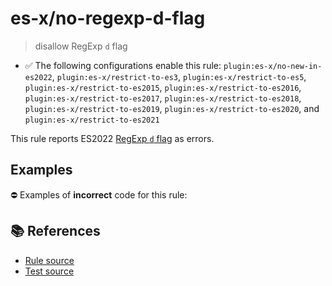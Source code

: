 # es-x/no-regexp-d-flag
> disallow RegExp `d` flag

- ✅ The following configurations enable this rule: `plugin:es-x/no-new-in-es2022`, `plugin:es-x/restrict-to-es3`, `plugin:es-x/restrict-to-es5`, `plugin:es-x/restrict-to-es2015`, `plugin:es-x/restrict-to-es2016`, `plugin:es-x/restrict-to-es2017`, `plugin:es-x/restrict-to-es2018`, `plugin:es-x/restrict-to-es2019`, `plugin:es-x/restrict-to-es2020`, and `plugin:es-x/restrict-to-es2021`

This rule reports ES2022 [RegExp `d` flag](https://github.com/tc39/proposal-regexp-match-indices#readme) as errors.

## Examples

⛔ Examples of **incorrect** code for this rule:

<eslint-playground type="bad" code="/*eslint es-x/no-regexp-d-flag: error */
const r1 = /./d
" />

## 📚 References

- [Rule source](https://github.com/ota-meshi/eslint-plugin-es-x/blob/master/lib/rules/no-regexp-d-flag.js)
- [Test source](https://github.com/ota-meshi/eslint-plugin-es-x/blob/master/tests/lib/rules/no-regexp-d-flag.js)
